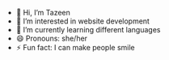 - 👋 Hi, I’m Tazeen
- 👀 I’m interested in website development
- 🌱 I’m currently learning different languages
- 😄 Pronouns: she/her
- ⚡ Fun fact: I can make people smile

<!---
Tazeen278/Tazeen278 is a ✨ special ✨ repository because its `README.md` (this file) appears on your GitHub profile.
You can click the Preview link to take a look at your changes.
--->
